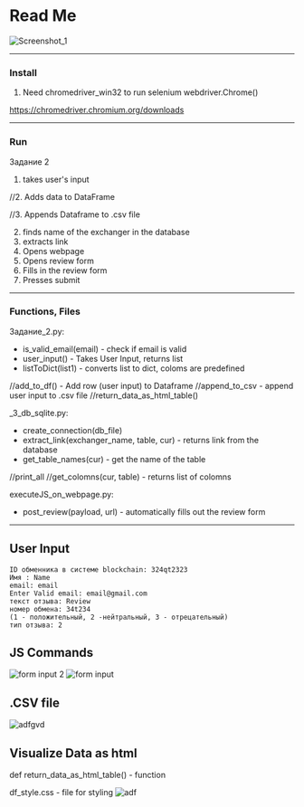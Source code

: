# Read Me

![Screenshot_1](https://user-images.githubusercontent.com/48917675/81112680-e3d74100-8ed3-11ea-854b-675da3414e97.jpg)

---
### Install 
1. Need chromedriver_win32 to run selenium webdriver.Chrome()

https://chromedriver.chromium.org/downloads

---
### Run

Задание 2
1. takes user's input

//2. Adds data to DataFrame

//3. Appends Dataframe to .csv file

2. finds name of the exchanger in the database
3. extracts link
4. Opens webpage
5. Opens review form
6. Fills in the review form
7. Presses submit
---

### Functions, Files

Задание_2.py:
- is_valid_email(email) -  check if email is valid
- user_input() - Takes User Input, returns list 
- listToDict(list1) - converts list to dict, coloms are predefined 

//add_to_df() - Add row (user input) to Dataframe 
//append_to_csv - append user input to .csv file
//return_data_as_html_table() 

_3_db_sqlite.py:
- create_connection(db_file) 
- extract_link(exchanger_name, table, cur) - returns link from the database
- get_table_names(cur) - get the name of the table

//print_all
//get_colomns(cur, table) - returns list of colomns


executeJS_on_webpage.py:
- post_review(payload, url) - automatically fills out the review form

---

## User Input
```
ID обменника в системе blockchain: 324qt2323
Имя : Name
email: email
Enter Valid email: email@gmail.com
текст отзыва: Review
номер обмена: 34t234
(1 - положительный, 2 -нейтральный, 3 - отрецательный)
тип отзыва: 2
```
## JS Commands
![form input 2](https://user-images.githubusercontent.com/48917675/81111861-97d7cc80-8ed2-11ea-9680-d3ef8b0597bf.jpg)
![form input](https://user-images.githubusercontent.com/48917675/81111872-9b6b5380-8ed2-11ea-8be0-d2eac1052afb.jpg)

## .CSV file
![adfgvd](https://user-images.githubusercontent.com/48917675/80627132-49bf5680-8a04-11ea-87d9-31ccff4bdab0.jpg)


## Visualize Data as html
def return_data_as_html_table() - function

df_style.css - file for styling
![adf](https://user-images.githubusercontent.com/48917675/80627428-bb97a000-8a04-11ea-8012-7b703c0b2050.jpg)



